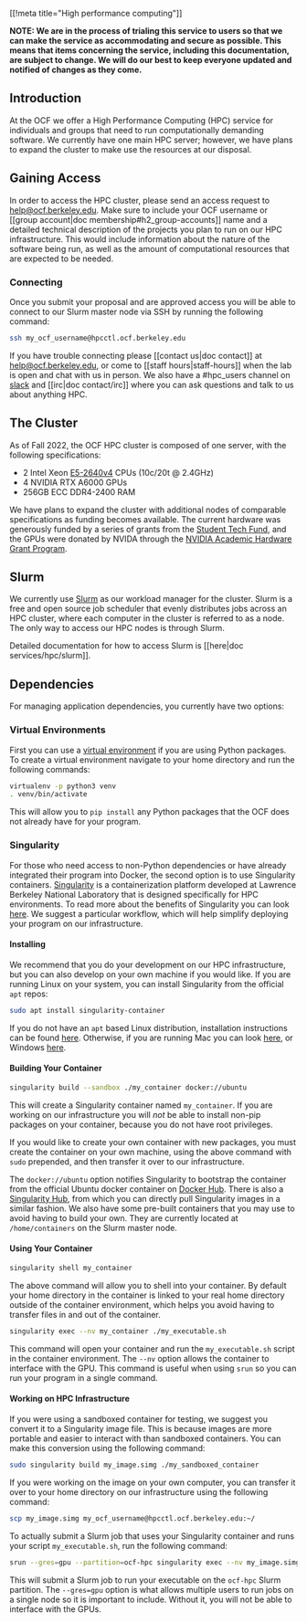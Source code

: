 [[!meta title="High performance computing"]]

**NOTE: We are in the process of trialing this service to users so that we can
make the service as accommodating and secure as possible. This means that items
concerning the service, including this documentation, are subject to change.
We will do our best to keep everyone updated and notified of changes as they come.**

## Introduction

At the OCF we offer a High Performance Computing (HPC) service for individuals
and groups that need to run computationally demanding software. We currently
have one main HPC server; however, we have plans to expand the cluster to make
use the resources at our disposal.

## Gaining Access

In order to access the HPC cluster, please send an access request to
[help@ocf.berkeley.edu](mailto:help@ocf.berkeley.edu). Make sure to include
your OCF username or [[group account|doc membership#h2_group-accounts]] name
and a detailed technical description of the projects you plan to run on our
HPC infrastructure. This would include information about the nature of the
software being run, as well as the amount of computational resources that are
expected to be needed.

### Connecting

Once you submit your proposal and are approved access you will be able to
connect to our Slurm master node via SSH by running the following command:

```bash
ssh my_ocf_username@hpcctl.ocf.berkeley.edu
```

If you have trouble connecting please [[contact us|doc contact]] at
[help@ocf.berkeley.edu](mailto:help@ocf.berkeley.edu), or come to
[[staff hours|staff-hours]] when the lab is open and chat with us in person.
We also have a #hpc_users channel on [slack][fco] and [[irc|doc contact/irc]]
where you can ask questions and talk to us about anything HPC.

## The Cluster

As of Fall 2022, the OCF HPC cluster is composed of one server, with the
following specifications:

* 2 Intel Xeon [E5-2640v4][corruption-cpu] CPUs (10c/20t @ 2.4GHz)
* 4 NVIDIA RTX A6000 GPUs
* 256GB ECC DDR4-2400 RAM

We have plans to expand the cluster with additional nodes of comparable
specifications as funding becomes available. The current hardware was
generously funded by a series of grants from the [Student Tech Fund][stf],
and the GPUs were donated by NVIDA through the [NVIDIA Academic Hardware Grant
Program](https://mynvidia.force.com/HardwareGrant/s/Application).

## Slurm

We currently use [Slurm][slurm] as our workload manager for the cluster.
Slurm is a free and open source job scheduler that evenly distributes jobs
across an HPC cluster, where each computer in the cluster is referred to
as a node.
The only way to access our HPC nodes is through Slurm.

Detailed documentation for how to access Slurm is [[here|doc services/hpc/slurm]].

## Dependencies
For managing application dependencies, you currently have two options:

### Virtual Environments

First you can use a [virtual environment][venv] if you are using Python
packages. To create a virtual environment navigate to your home directory
and run the following commands:

```bash
virtualenv -p python3 venv
. venv/bin/activate
```

This will allow you to `pip install` any Python packages that the OCF does not
already have for your program.

### Singularity

For those who need access to non-Python dependencies or have already integrated
their program into Docker, the second option is to use Singularity containers.
[Singularity][singularity] is a containerization platform developed at Lawrence
Berkeley National Laboratory that is designed specifically for HPC environments.
To read more about the benefits of Singularity you can look
[here][singularity_article]. We suggest a particular workflow, which will help
simplify deploying your program on our infrastructure.

#### Installing

We recommend that you do your development on our HPC infrastructure, but you
can also develop on your own machine if you would like. If you are running
Linux on your system, you can install Singularity from the official `apt` repos:

```bash
sudo apt install singularity-container
```

If you do not have an `apt` based Linux distribution, installation instructions
can be found [here][linux_install]. Otherwise, if you are running Mac you can
look [here][mac_install], or Windows [here][win_install].

#### Building Your Container

```bash
singularity build --sandbox ./my_container docker://ubuntu
```
This will create a Singularity container named `my_container`. If you are
working on our infrastructure you will *not* be able to install non-pip
packages on your container, because you do not have root privileges.

If you would like to create your own container with new packages, you must
create the container on your own machine, using the above command with
`sudo` prepended, and then transfer it over to our infrastructure.

The `docker://ubuntu` option notifies Singularity to bootstrap the container from
the official Ubuntu docker container on [Docker Hub][docker_hub]. There is also
a [Singularity Hub][singularity_hub], from which you can directly pull
Singularity images in a similar fashion. We also have some pre-built containers
that you may use to avoid having to build your own. They are currently located
at `/home/containers` on the Slurm master node.

#### Using Your Container

```bash
singularity shell my_container
```
The above command will allow you to shell into your container. By default your
home directory in the container is linked to your real home directory outside
of the container environment, which helps you avoid having to transfer files
in and out of the container.

```bash
singularity exec --nv my_container ./my_executable.sh
```
This command will open your container and run the `my_executable.sh` script in
the container environment. The `--nv` option allows the container to interface with
the GPU. This command is useful when using `srun` so you can run your program
in a single command.

#### Working on HPC Infrastructure

If you were using a sandboxed container for testing, we suggest you convert it
to a Singularity image file. This is because images are more portable and
easier to interact with than sandboxed containers. You can make this
conversion using the following command:
```bash
sudo singularity build my_image.simg ./my_sandboxed_container
```

If you were working on the image on your own computer, you can transfer it over
to your home directory on our infrastructure using the following command:
```bash
scp my_image.simg my_ocf_username@hpcctl.ocf.berkeley.edu:~/
```

To actually submit a Slurm job that uses your Singularity container and runs
your script `my_executable.sh`, run the following command:
```bash
srun --gres=gpu --partition=ocf-hpc singularity exec --nv my_image.simg ./my_executable.sh
```
This will submit a Slurm job to run your executable on the `ocf-hpc` Slurm
partition. The `--gres=gpu` option is what allows multiple users to run jobs
on a single node so it is important to include. Without it, you will not be
able to interface with the GPUs.

[docker_hub]: https://hub.docker.com/
[singularity_hub]: https://singularity-hub.org/
[singularity_article]: http://www.admin-magazine.com/HPC/Articles/Singularity-A-Container-for-HPC
[slurm]: https://slurm.schedmd.com/
[singularity]: https://singularity.lbl.gov/
[group]: https://www.ocf.berkeley.edu/docs/membership/#h2_group-accounts
[staff_hours]: https://www.ocf.berkeley.edu/staff-hours
[contact]: https://www.ocf.berkeley.edu/docs/contact/
[venv]: https://docs.python.org/3/tutorial/venv.html
[fco]: https://fco.slack.com/
[mac_install]: https://singularity.lbl.gov/install-mac
[win_install]: https://singularity.lbl.gov/install-windows
[linux_install]: https://singularity.lbl.gov/install-linux
[brc_slurm]: https://research-it.berkeley.edu/services/high-performance-computing/running-your-jobs
[corruption-cpu]: https://ark.intel.com/products/92984/Intel-Xeon-Processor-E5-2640-v4-25M-Cache-2-40-GHz-
[stf]: https://techfund.berkeley.edu

